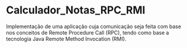# Calculador_Notas_RPC_RMI
Implementação de uma aplicação cuja comunicação seja feita com base nos conceitos de Remote Procedure Call (RPC), tendo como base a tecnologia Java Remote Method Invocation (RMI).
